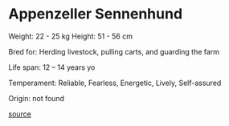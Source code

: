 # Appenzeller Sennenhund

Weight: 22 - 25 kg
Height: 51 - 56 cm

Bred for: Herding livestock, pulling carts, and guarding the farm

Life span: 12 – 14 years yo

Temperament: Reliable, Fearless, Energetic, Lively, Self-assured

Origin: not found

[source](https://api.thedogapi.com/v1/breeds/19)
